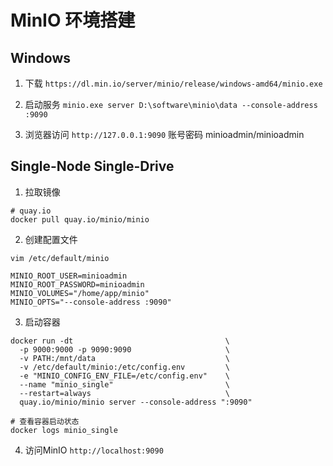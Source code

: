 # MinIO 环境搭建

## Windows
1. 下载 `https://dl.min.io/server/minio/release/windows-amd64/minio.exe`

2. 启动服务 `minio.exe server D:\software\minio\data --console-address :9090`

3. 浏览器访问 `http://127.0.0.1:9090` 账号密码 minioadmin/minioadmin

## Single-Node Single-Drive

1. 拉取镜像

```shell
# quay.io
docker pull quay.io/minio/minio
```

2. 创建配置文件

```shell
vim /etc/default/minio

MINIO_ROOT_USER=minioadmin
MINIO_ROOT_PASSWORD=minioadmin
MINIO_VOLUMES="/home/app/minio"
MINIO_OPTS="--console-address :9090"
```

3. 启动容器

```shell
docker run -dt                                  \
  -p 9000:9000 -p 9090:9090                     \
  -v PATH:/mnt/data                             \
  -v /etc/default/minio:/etc/config.env         \
  -e "MINIO_CONFIG_ENV_FILE=/etc/config.env"    \
  --name "minio_single"                         \
  --restart=always                              \
  quay.io/minio/minio server --console-address ":9090"

# 查看容器启动状态
docker logs minio_single
```

4. 访问MinIO `http://localhost:9090`